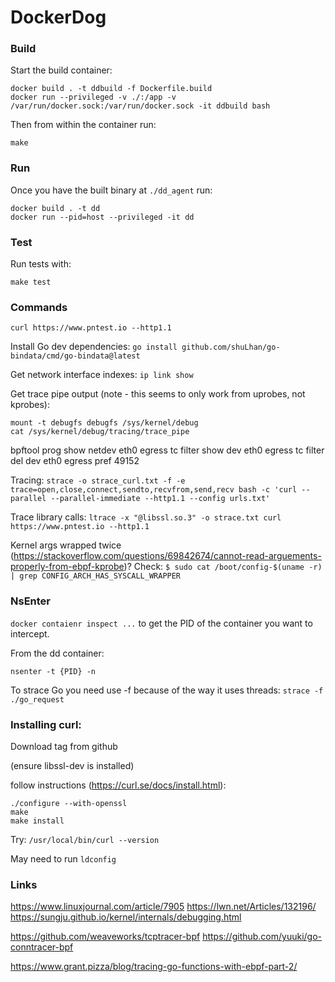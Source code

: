 # DockerDog

### Build
Start the build container:
```
docker build . -t ddbuild -f Dockerfile.build
docker run --privileged -v ./:/app -v /var/run/docker.sock:/var/run/docker.sock -it ddbuild bash
```

Then from within the container run:
```
make
```

### Run
Once you have the built binary at `./dd_agent` run:

```
docker build . -t dd
docker run --pid=host --privileged -it dd
```

### Test
Run tests with:
```
make test
```

### Commands

`curl https://www.pntest.io --http1.1`

Install Go dev dependencies:
`go install github.com/shuLhan/go-bindata/cmd/go-bindata@latest`

Get network interface indexes:
`ip link show`

Get trace pipe output (note - this seems to only work from uprobes, not kprobes):
```
mount -t debugfs debugfs /sys/kernel/debug
cat /sys/kernel/debug/tracing/trace_pipe
```

bpftool prog show netdev eth0 egress
tc filter show dev eth0 egress
tc filter del dev eth0 egress pref 49152

Tracing:
`strace -o strace_curl.txt -f -e trace=open,close,connect,sendto,recvfrom,send,recv bash -c 'curl --parallel --parallel-immediate --http1.1 --config urls.txt'`

Trace library calls:
`ltrace -x "@libssl.so.3" -o strace.txt curl https://www.pntest.io --http1.1`

Kernel args wrapped twice (https://stackoverflow.com/questions/69842674/cannot-read-arguements-properly-from-ebpf-kprobe)? Check:
`$ sudo cat /boot/config-$(uname -r) | grep CONFIG_ARCH_HAS_SYSCALL_WRAPPER`

### NsEnter
`docker contaienr inspect ...` to get the PID of the container you want to intercept.

From the dd container:
```
nsenter -t {PID} -n
```

To strace Go you need use -f because of the way it uses threads:
`strace -f ./go_request`

### Installing curl:

Download tag from github

(ensure libssl-dev is installed)

follow instructions (https://curl.se/docs/install.html):
```
./configure --with-openssl
make
make install
```

Try: `/usr/local/bin/curl --version`

May need to run `ldconfig`

### Links
https://www.linuxjournal.com/article/7905
https://lwn.net/Articles/132196/
https://sungju.github.io/kernel/internals/debugging.html

https://github.com/weaveworks/tcptracer-bpf
https://github.com/yuuki/go-conntracer-bpf

https://www.grant.pizza/blog/tracing-go-functions-with-ebpf-part-2/
